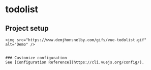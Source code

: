 # todolist

## Project setup
```
<img src="https://www.demjhonsnelby.com/gifs/vue-todolist.gif" alt="Demo" />


### Customize configuration
See [Configuration Reference](https://cli.vuejs.org/config/).
